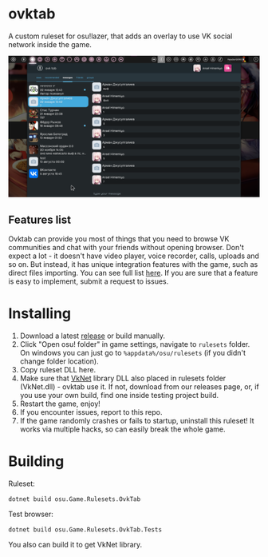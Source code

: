 # ovktab
A custom ruleset for osu!lazer, that adds an overlay to use VK social network inside the game.

![](OvkScreenshot1.png)

## Features list
Ovktab can provide you most of things that you need to browse VK communities and chat with your friends without opening browser. Don't expect a lot - it doesn't have video player, voice recorder, calls, uploads and so on. But instead, it has unique integration features with the game, such as direct files importing. You can see full list [here](https://github.com/Feodor0090/ovktab/projects/1). If you are sure that a feature is easy to implement, submit a request to issues.

# Installing
1. Download a latest [release](https://github.com/Feodor0090/ovktab/releases/) or build manually.
2. Click "Open osu! folder" in game settings, navigate to `rulesets` folder. On windows you can just go to `%appdata%/osu/rulesets` (if you didn't change folder location).
3. Copy ruleset DLL here.
4. Make sure that [VkNet](https://github.com/vknet/vk) library DLL also placed in rulesets folder (VkNet.dll) - ovktab use it. If not, download from our releases page, or, if you use your own build, find one inside testing project build.
5. Restart the game, enjoy!
6. If you encounter issues, report to this repo.
7. If the game randomly crashes or fails to startup, uninstall this ruleset! It works via multiple hacks, so can easily break the whole game.

# Building
Ruleset:
```
dotnet build osu.Game.Rulesets.OvkTab
```

Test browser:
```
dotnet build osu.Game.Rulesets.OvkTab.Tests
```
You also can build it to get VkNet library.
